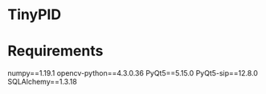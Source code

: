 # TinyPID

# Requirements
numpy==1.19.1
opencv-python==4.3.0.36
PyQt5==5.15.0
PyQt5-sip==12.8.0
SQLAlchemy==1.3.18



